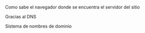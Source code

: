 Como sabe el navegador donde se encuentra el servidor del sitio

Gracias al DNS

Sistema de nombres de dominio

